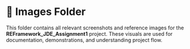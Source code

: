 # 📁 Images Folder

This folder contains all relevant screenshots and reference images for the **REFramework_JDE_Assignment1** project. These visuals are used for documentation, demonstrations, and understanding project flow.
